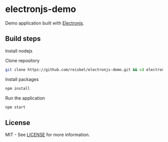 # electronjs-demo

Demo application built with [Electronjs](http://electronjs.org).

## Build steps

Install nodejs

Clone repository

```bash
git clone https://github.com/reisbel/electronjs-demo.git && cd electronjs-demo
```

Install packages

```bash
npm install
```

Run the application

```bash
npm start
```

## License

MIT - See [LICENSE](LICENSE) for more information.
